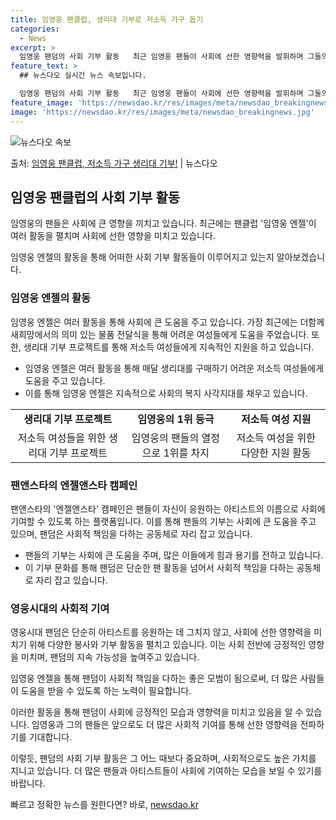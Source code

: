 ```yaml
---
title: 임영웅 팬클럽, 생리대 기부로 저소득 가구 돕기
categories:
  - News
excerpt: >
  임영웅 팬덤의 사회 기부 활동   최근 임영웅 팬들이 사회에 선한 영향력을 발휘하며 그들의 아름다운 팬덤 문…
feature_text: >
  ## 뉴스다오 실시간 뉴스 속보입니다.

  임영웅 팬덤의 사회 기부 활동   최근 임영웅 팬들이 사회에 선한 영향력을 발휘하며 그들의 아름다운 팬덤 문…
feature_image: 'https://newsdao.kr/res/images/meta/newsdao_breakingnews.jpg'
image: 'https://newsdao.kr/res/images/meta/newsdao_breakingnews.jpg'
---
```


![뉴스다오 속보](https://newsdao.kr/res/images/meta/newsdao_breakingnews.jpg)

<p>출처: <a href="https://newsdao.kr/4490" rel="dofollow">임영웅 팬클럽, 저소득 가구 생리대 기부!</a> | 뉴스다오</p>

<h2 data-ke-size="size26">임영웅 팬클럽의 사회 기부 활동</h2>

임영웅의 팬들은 사회에 큰 영향을 끼치고 있습니다. 최근에는 팬클럽 '임영웅 엔젤'이 여러 활동을 펼치며 사회에 선한 영향을 미치고 있습니다.

<p data-ke-size="size16">임영웅 엔젤의 활동을 통해 어떠한 사회 기부 활동들이 이루어지고 있는지 알아보겠습니다.</p>

<h3>임영웅 엔젤의 활동</h3>

임영웅 엔젤은 여러 활동을 통해 사회에 큰 도움을 주고 있습니다. 가장 최근에는 더함께새희망에서의 의미 있는 물품 전달식을 통해 어려운 여성들에게 도움을 주었습니다. 또한, 생리대 기부 프로젝트를 통해 저소득 여성들에게 지속적인 지원을 하고 있습니다.

<ul>
  <li>임영웅 엔젤은 여러 활동을 통해 매달 생리대를 구매하기 어려운 저소득 여성들에게 도움을 주고 있습니다.</li>
  <li>이를 통해 임영웅 엔젤은 지속적으로 사회의 복지 사각지대를 채우고 있습니다.</li>
</ul>

<table>
  <tr>
    <td style="text-align: center; height: 17px;"><b>생리대 기부 프로젝트</b></td>
    <td style="text-align: center; height: 17px;"><b>임영웅의 1위 등극</b></td>
    <td style="text-align: center; height: 17px;"><b>저소득 여성 지원</b></td>
  </tr>
  <tr>
    <td style="text-align: center; height: 17px;">저소득 여성들을 위한 생리대 기부 프로젝트</td>
    <td style="text-align: center; height: 17px;">임영웅의 팬들의 열정으로 1위를 차지</td>
    <td style="text-align: center; height: 17px;">저소득 여성을 위한 다양한 지원 활동</td>
  </tr>
</table>

<h3>팬앤스타의 엔젤앤스타 캠페인</h3>

팬앤스타의 '엔젤앤스타' 캠페인은 팬들이 자신이 응원하는 아티스트의 이름으로 사회에 기여할 수 있도록 하는 플랫폼입니다. 이를 통해 팬들의 기부는 사회에 큰 도움을 주고 있으며, 팬덤은 사회적 책임을 다하는 공동체로 자리 잡고 있습니다.

<ul>
  <li>팬들의 기부는 사회에 큰 도움을 주며, 많은 이들에게 힘과 용기를 전하고 있습니다.</li>
  <li>이 기부 문화를 통해 팬덤은 단순한 팬 활동을 넘어서 사회적 책임을 다하는 공동체로 자리 잡고 있습니다.</li>
</ul>

<h3>영웅시대의 사회적 기여</h3>

영웅시대 팬덤은 단순히 아티스트를 응원하는 데 그치지 않고, 사회에 선한 영향력을 미치기 위해 다양한 봉사와 기부 활동을 펼치고 있습니다. 이는 사회 전반에 긍정적인 영향을 미치며, 팬덤의 지속 가능성을 높여주고 있습니다.

<p data-ke-size="size16">임영웅 엔젤을 통해 팬덤이 사회적 책임을 다하는 좋은 모범이 됨으로써, 더 많은 사람들이 도움을 받을 수 있도록 하는 노력이 필요합니다.</p>

이러한 활동을 통해 팬덤이 사회에 긍정적인 모습과 영향력을 미치고 있음을 알 수 있습니다. 임영웅과 그의 팬들은 앞으로도 더 많은 사회적 기여를 통해 선한 영향력을 전파하기를 기대합니다.

이렇듯, 팬덤의 사회 기부 활동은 그 어느 때보다 중요하며, 사회적으로도 높은 가치를 지니고 있습니다. 더 많은 팬들과 아티스트들이 사회에 기여하는 모습을 보일 수 있기를 바랍니다. 

빠르고 정확한 뉴스를 원한다면? 바로, <a href="https://newsdao.kr" rel="dofollow">newsdao.kr</a>


